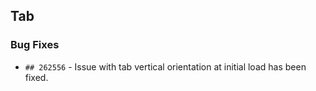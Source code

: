 ##  Tab

###    Bug Fixes

- `## 262556` - Issue with tab vertical orientation at initial load has been fixed.